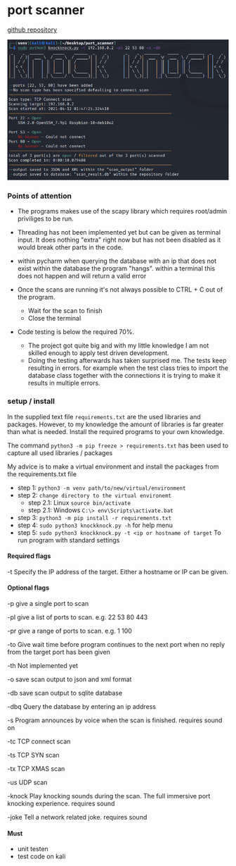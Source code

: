 # port scanner

[github repository](https://github.com/loran-code/port_scanner/)

![terminal example](view/static/image/terminal_example.png)

### Points of attention
- The programs makes use of the scapy library which requires root/admin priviliges to be run.
- Threading has not been implemented yet but can be given as terminal input. It does nothing "extra" right now but has not been disabled as it would break other parts in the code.
- within pycharm when querying the database with an ip that does not exist within the database the program "hangs".
  within a terminal this does not happen and will return a valid error
- Once the scans are running it's not always possible to CTRL + C out of the program.
  - Wait for the scan to finish
  - Close the terminal
  
- Code testing is below the required 70%. 
  - The project got quite big and with my little knowledge I am not skilled enough to apply test driven development.
  - Doing the testing afterwards has taken surprised me. The tests keep resulting in errors. for example when the test class tries to import the database class together with the connections it is trying to make it results in multiple errors.
  

### setup / install
In the supplied text file `requirements.txt` are the used  libraries and packages.
However, to my knowledge the amount of libraries is far greater than what is needed.
Install the required programs to your own knowledge.

The command `python3 -m pip freeze > requirements.txt` has been used to capture all used libraries / packages

My advice is to make a virtual environment and install the packages from the requirements.txt file
- step 1: `python3 -m venv path/to/new/virtual/environment`
- step 2: `change directory to the virtual environemt`
  - step 2.1: Linux `source bin/activate`
  - step 2.1: Windows `C:\> env\Scripts\activate.bat`
- step 3: `python3 -m pip install -r requirements.txt`
- step 4: `sudo python3 knockknock.py -h` for help menu
- step 5: `sudo python3 knockknock.py -t <ip or hostname of target` To run program with standard settings


#### Required flags
-t Specify the IP address of the target. Either a hostname or IP can be given.

#### Optional flags
-p give a single port to scan

-pl give a list of ports to scan. e.g. 22 53 80 443

-pr give a range of ports to scan. e.g. 1 100

-to Give wait time before program continues to the next port when no reply from the target port has been given

-th Not implemented yet

-o save scan output to json and xml format

-db save scan output to sqlite database

-dbq Query the database by entering an ip address

-s Program announces by voice when the scan is finished. requires sound on

-tc TCP connect scan

-ts TCP SYN scan

-tx TCP XMAS scan

-us UDP scan

-knock Play knocking sounds during the scan. The full immersive port knocking experience. requires sound

-joke Tell a network related joke. requires sound

#### Must
- unit testen
- test code on kali
